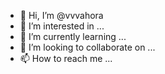 - 👋 Hi, I’m @vvvahora
- 👀 I’m interested in ...
- 🌱 I’m currently learning ...
- 💞️ I’m looking to collaborate on ...
- 📫 How to reach me ...

<!---
vvvahora/vvvahora is a ✨ special ✨ repository because its `README.md` (this file) appears on your GitHub profile.
You can click the Preview link to take a look at your changes.
--->
